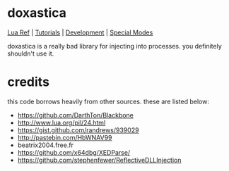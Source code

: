 doxastica
=========

[Lua Ref](docs/luaref.md) | [Tutorials](docs/tutorial.md) | [Development](docs/build.md) | [Special Modes](docs/tech.md)

doxastica is a really bad library for injecting into processes. you definitely shouldn't use it.

credits <a name="credits"></a>
=======

this code borrows heavily from other sources. these are listed below:

- https://github.com/DarthTon/Blackbone
- http://www.lua.org/pil/24.html
- https://gist.github.com/randrews/939029
- http://pastebin.com/HbWNAV99
- beatrix2004.free.fr
- https://github.com/x64dbg/XEDParse/
- https://github.com/stephenfewer/ReflectiveDLLInjection